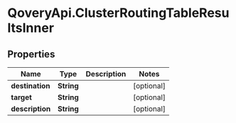 # QoveryApi.ClusterRoutingTableResultsInner

## Properties

Name | Type | Description | Notes
------------ | ------------- | ------------- | -------------
**destination** | **String** |  | [optional] 
**target** | **String** |  | [optional] 
**description** | **String** |  | [optional] 


